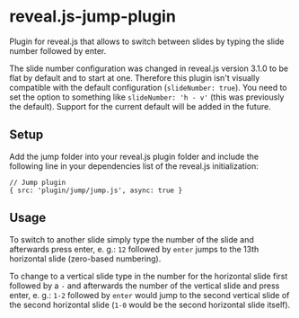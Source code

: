 # reveal.js-jump-plugin

Plugin for reveal.js that allows to switch between slides by typing the slide number followed by enter.

The slide number configuration was changed in reveal.js version 3.1.0 to be flat by default and to start at one. Therefore this plugin isn't visually compatible with the default configuration (`slideNumber: true`). You need to set the option to something like `slideNumber: 'h - v'` (this was previously the default). Support for the current default will be added in the future.

## Setup

Add the jump folder into your reveal.js plugin folder and include the following line in your dependencies list of the reveal.js initialization:

```
// Jump plugin
{ src: 'plugin/jump/jump.js', async: true }
```

## Usage

To switch to another slide simply type the number of the slide and afterwards press enter, e. g.: `12` followed by `enter` jumps to the 13th horizontal slide (zero-based numbering).

To change to a vertical slide type in the number for the horizontal slide first followed by a `-` and afterwards the number of the vertical slide and press enter, e. g.: `1-2` followed by `enter` would jump to the second vertical slide of the second horizontal slide (`1-0` would be the second horizontal slide itself).
